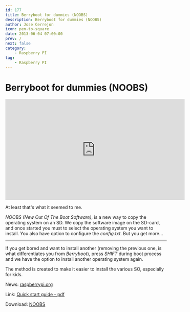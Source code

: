 ```yaml
---
id: 177
title: Berryboot for dummies (NOOBS)
description: Berryboot for dummies (NOOBS)
author: Jose Cerrejon
icon: pen-to-square
date: 2013-06-04 07:00:00
prev: /
next: false
category:
    - Raspberry PI
tag:
    - Raspberry PI
---
```


# Berryboot for dummies (NOOBS)

<iframe width="560" height="315" src="https://www.youtube.com/embed/TyFDaMpdh2c?rel=0" frameborder="0" allowfullscreen></iframe>

At least that's what it seemed to me.

_NOOBS (New Out Of The Boot Software)_, is a new way to copy the operating system on an SD. We copy the software image on the SD-card, and once started you must to select the operating system you want to install. You also have option to configure the _config.txt_. But you get more...

---

If you get bored and want to install another (removing the previous one, is what differentiates you from _Berryboot_), press _SHIFT_ during boot process and we have the option to install another operating system again.

The method is created to make it easier to install the various SO, especially for kids.

News: [raspberrypi.org](https://www.raspberrypi.org/archives/4100)

Link: [Quick start guide - pdf](https://www.raspberrypi.org/wp-content/uploads/2012/04/quick-start-guide-v2.pdf)

Download: [NOOBS](https://downloads.raspberrypi.org/recovery)
